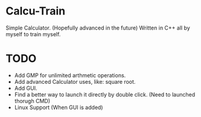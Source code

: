 # Calcu-Train
Simple Calculator. (Hopefully advanced in the future) Written in C++ all by myself to train myself.


# TODO

- Add GMP for unlimited arthmetic operations.
- Add advanced Calculator uses, like: square root.
- Add GUI.
- Find a better way to launch it directly by double click. (Need to launched thorugh CMD)
- Linux Support (When GUI is added)

